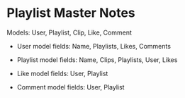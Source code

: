 # Playlist Master Notes

Models: User, Playlist, Clip, Like, Comment

- User model fields:      Name, Playlists, Likes, Comments

- Playlist model fields:  Name, Clips, Playlists, User, Likes

- Like model fields:      User, Playlist

- Comment model fields:   User, Playlist
